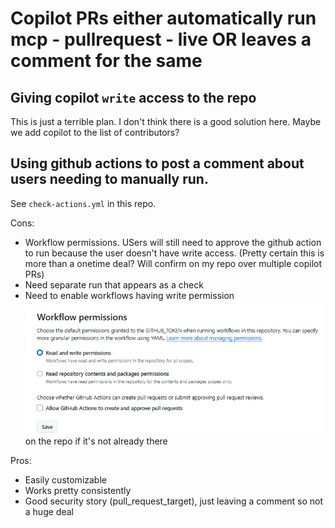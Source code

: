 # Copilot PRs either automatically run mcp - pullrequest - live OR leaves a comment for the same

## Giving copilot `write` access to the repo

This is just a terrible plan. I don't think there is a good solution here. Maybe we add copilot to the list of contributors?

## Using github actions to post a comment about users needing to manually run.

See `check-actions.yml` in this repo.

Cons:

- Workflow permissions. USers will still need to approve the github action to run because the user doesn't have write access. (Pretty certain this is more than a onetime deal? Will confirm on my repo over multiple copilot PRs)
- Need separate run that appears as a check
- Need to enable workflows having write permission ![alt text](image.png) on the repo if it's not already there

Pros:

- Easily customizable
- Works pretty consistently
- Good security story (pull_request_target), just leaving a comment so not a huge deal
